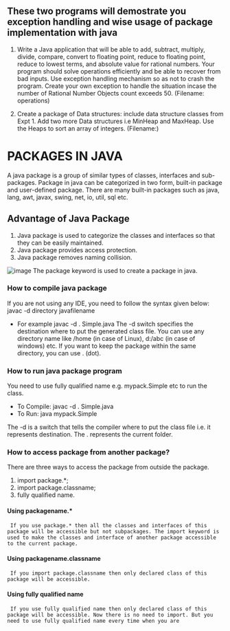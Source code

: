 ##  These two programs will demostrate you exception handling and wise usage of package implementation with java

1. Write a Java application that will be able to add, subtract, multiply, divide, compare, convert to floating point, reduce to floating point, reduce to lowest terms, and 
absolute value for rational numbers. Your program should solve operations efficiently and be able to recover from bad inputs. Use exception handling mechanism so as not to crash the program. Create your own exception to handle the situation incase the number of Rational Number Objects count exceeds 50. (Filename: operations)

2. Create a package of Data structures: include data structure classes from Expt 1. Add two more Data structures i.e MinHeap and MaxHeap. Use the Heaps to sort an array of integers. (Filename:)

# PACKAGES IN JAVA
A java package is a group of similar types of classes, interfaces and sub-packages. Package in java can be categorized in two form, built-in package and user-defined package. There are many built-in packages such as java, lang, awt, javax, swing, net, io, util, sql etc.

## Advantage of Java Package
1. Java package is used to categorize the classes and interfaces so that they can be easily maintained.
2. Java package provides access protection.
3. Java package removes naming collision.

![image](https://user-images.githubusercontent.com/26967135/115543443-fd2cf500-a2be-11eb-845a-17a00d767ccf.png)
The package keyword is used to create a package in java.
### How to compile java package
If you are not using any IDE, you need to follow the syntax given below:
javac -d directory javafilename 

- For example
   javac -d . Simple.java 
   The -d switch specifies the destination where to put the generated class file. You can use any directory name like /home (in case of Linux), d:/abc (in case of windows) etc.    If you want to keep the package within the same directory, you can use . (dot).

### How to run java package program
You need to use fully qualified name e.g. mypack.Simple etc to run the class.
- To Compile: javac -d . Simple.java
- To Run: java mypack.Simple

The -d is a switch that tells the compiler where to put the class file i.e. it represents destination. 
The . represents the current folder.

### How to access package from another package?
There are three ways to access the package from outside the package.
1. import package.*;
2. import package.classname;
3. fully qualified name.
#### Using packagename.*
     If you use package.* then all the classes and interfaces of this package will be accessible but not subpackages. The import keyword is used to make the classes and interface of another package accessible to the current package.
#### Using packagename.classname
     If you import package.classname then only declared class of this package will be accessible.
#### Using fully qualified name
     If you use fully qualified name then only declared class of this package will be accessible. Now there is no need to import. But you need to use fully qualified name every time when you are
